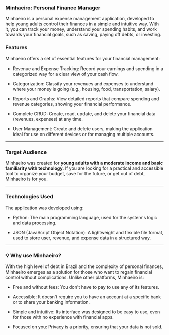 ### Minhaeiro: Personal Finance Manager
Minhaeiro is a personal expense management application, developed to help young adults control their finances in a simple and intuitive way. With it, you can track your money, understand your spending habits, and work towards your financial goals, such as saving, paying off debts, or investing.

### Features
Minhaeiro offers a set of essential features for your financial management:

- Revenue and Expense Tracking: Record your earnings and spending in a categorized way for a clear view of your cash flow.

- Categorization: Classify your revenues and expenses to understand where your money is going (e.g., housing, food, transportation, salary).

- Reports and Graphs: View detailed reports that compare spending and revenue categories, showing your financial performance.

- Complete CRUD: Create, read, update, and delete your financial data (revenues, expenses) at any time.

- User Management: Create and delete users, making the application ideal for use on different devices or for managing multiple accounts.
<hr>

### Target Audience
Minhaeiro was created for **young adults with a moderate income and basic familiarity with technology.** If you are looking for a practical and accessible tool to organize your budget, save for the future, or get out of debt, Minhaeiro is for you.
<hr>

### Technologies Used
The application was developed using:

- Python: The main programming language, used for the system's logic and data processing.

- JSON (JavaScript Object Notation): A lightweight and flexible file format, used to store user, revenue, and expense data in a structured way.

<hr>

### 💡 Why use Minhaeiro?
With the high level of debt in Brazil and the complexity of personal finances, Minhaeiro emerges as a solution for those who want to regain financial control without complications. Unlike other platforms, Minhaeiro is:

- Free and without fees: You don't have to pay to use any of its features.

- Accessible: It doesn't require you to have an account at a specific bank or to share your banking information.

- Simple and intuitive: Its interface was designed to be easy to use, even for those with no experience with financial apps.

- Focused on you: Privacy is a priority, ensuring that your data is not sold.
